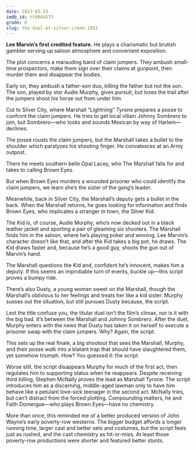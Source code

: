 ```yaml
---
date: 2023-03-23
imdb_id: tt0044573
grade: D
slug: the-duel-at-silver-creek-1952
---
```


**Lee Marvin’s first credited feature.** He plays a charismatic but brutish gambler serving up saloon atmosphere and convenient exposition.

<!-- end -->

The plot concerns a marauding band of claim jumpers. They ambush small-time prospectors, make them sign over their claims at gunpoint, then murder them and disappear the bodies.

Early on, they ambush a father-son duo, killing the father but not the son. The son, played by star Audie Murphy, gives pursuit, but loses the trail after the jumpers shoot his horse out from under him.

Cut to Silver City, where Marshall “Lightning” Tyrone prepares a posse to confront the claim jumpers. He tries to get local villain Johnny Sombrero to join, but Sombrero—who looks and sounds Mexican by way of Harlem—declines.

The posse rousts the claim jumpers, but the Marshall takes a bullet to the shoulder which paralyzes his shooting finger. He convalesces at an Army outpost.

There he meets southern belle Opal Lacey, who The Marshall falls for and takes to calling Brown Eyes.

But when Brown Eyes murders a wounded prisoner who could identify the claim jumpers, we learn she’s the sister of the gang’s leader.

Meanwhile, back in Silver City, the Marshall’s deputy gets a bullet in the back. When the Marshall returns, he goes looking for information and finds Brown Eyes, who implicates a stranger in town, the Silver Kid.

The Kid is, of course, Audie Murphy, who’s now decked out in a black leather jacket and sporting a pair of gleaming six shooters. The Marshall finds him in the saloon, where he’s playing poker and winning. Lee Marvin’s character doesn’t like that, and after the Kid takes a big pot, he draws. The Kid draws faster and, because he’s a good guy, shoots the gun out of Marvin’s hand.

The Marshall questions the Kid and, confident he’s innocent, makes him a deputy. If this seems an improbable turn of events, buckle up—this script proves a bumpy ride.

There’s also Dusty, a young woman sweet on the Marshall, though the Marshall’s oblivious to her feelings and treats her like a kid sister. Murphy susses out the situation, but still pursues Dusty because, the script.

Lest the title confuse you, the titular duel isn’t the film’s climax, nor is it with the big bad. It’s between the Marshall and Johnny Sombrero. After the duel, Murphy enters with the news that Dusty has taken it on herself to execute a prisoner swap with the claim jumpers. Why? Again, the script.

This sets up the real finale, a big shootout that sees the Marshall, Murphy, and their posse walk into a blatant trap that should have slaughtered them, yet somehow triumph. How? You guessed it: the script.

Worse still, the script disappears Murphy for much of the first act, then regulates him to supporting status when he reappears. Despite receiving third billing, Stephen McNally proves the lead as Marshall Tyrone. The script introduces him as a discerning, middle-aged lawman only to have him behave like a petulant love-sick teenager in the second act. McNally tries, but can’t distract from the forced plotting. Compounding matters, he and Faith Domergue—who plays Brown Eyes—have no chemistry.

More than once, this reminded me of a better produced version of John Wayne’s early poverty-row westerns. The bigger budget affords a longer running time, larger cast and better sets and costumes, but the script feels just as rushed, and the cast chemistry as hit-or-miss. At least those poverty-row productions were shorter and featured better stunts.
